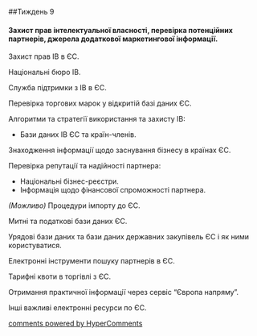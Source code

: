 <div id="hypercomments_widget" class="js-hypercomments-widget invisible"></div>

##Тиждень 9
<h4>Захист прав інтелектуальної власності, перевірка потенційних партнерів, джерела додаткової маркетингової інформації.</h4>


<p>Захист прав ІВ в ЄС.</p>
<p>Національні бюро ІВ.</p>
<p>Служба підтримки з ІВ в ЄС.</p>
<p>Перевірка торгових марок у відкритій базі даних ЄС.</p>
<p>Алгоритми та стратегії використання та захисту ІВ:
<ul>
	<li>Бази даних ІВ ЄС та країн-членів. </li>
</ul>
</p>
<p>Знаходження інформації щодо заснування бізнесу в країнах ЄС.</p>
<p>Перевірка репутації та надійності партнера:
<ul>
	<li>Національні бізнес-реєстри. </li>
	<li>Інформація щодо фінансової спроможності партнера. </li>
</ul>
</p>
<p><i>(Можливо)</i> Процедури імпорту до ЄС.</p>
<p>Митні та податкові бази даних ЄС.</p>
<p>Урядові бази даних та бази даних державних закупівель ЄС і як ними користуватися.</p>
<p>Електронні інструменти пошуку партнерів в ЄС.</p>
<p>Тарифні квоти в торгівлі з ЄС.</p>
<p>Отримання практичної інформації через сервіс “Європа напряму”.</p>
<p>Інші важливі електронні ресурси по ЄС.</p>



<div class="js-hypercomments-container">
    <a href="http://hypercomments.com" class="hc-link" title="comments widget">comments powered by HyperComments</a>
</div>